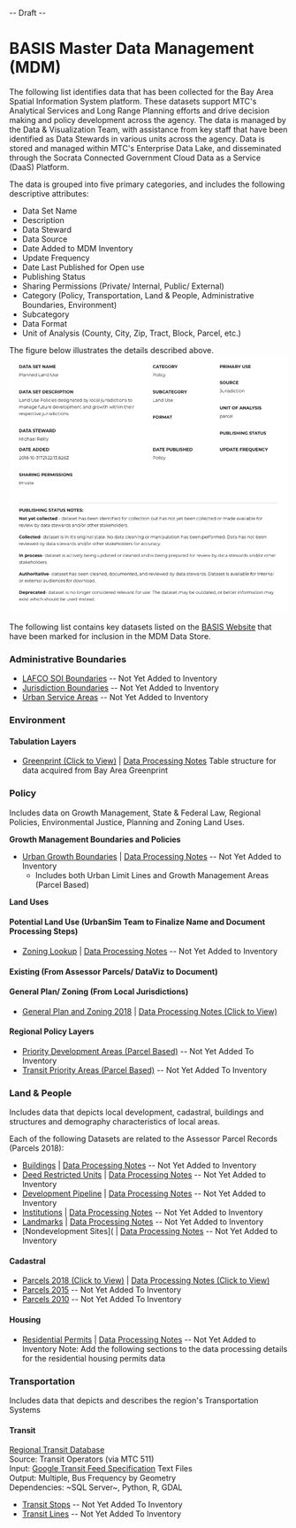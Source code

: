 -- Draft --

# BASIS Master Data Management (MDM)
The following list identifies data that has been collected for the Bay Area Spatial Information System platform.  These datasets support MTC's Analytical Services and Long Range Planning efforts and drive decision making and policy development across the agency.  The data is managed by the Data & Visualization Team, with assistance from key staff that have been identified as Data Stewards in various units across the agency. Data is stored and managed within MTC's Enterprise Data Lake, and disseminated through the Socrata Connected Government Cloud Data as a Service (DaaS) Platform.  

The data is grouped into five primary categories, and includes the following descriptive attributes:  

- Data Set Name
- Description
- Data Steward
- Data Source
- Date Added to MDM Inventory
- Update Frequency
- Date Last Published for Open use
- Publishing Status
- Sharing Permissions (Private/ Internal, Public/ External)
- Category (Policy, Transportation, Land & People, Administrative Boundaries, Environment)
- Subcategory
- Data Format
- Unit of Analysis (County, City, Zip, Tract, Block, Parcel, etc.)  

The figure below illustrates the details described above.
![MDM Detail](../images/dataset-detail.png) 

The following list contains key datasets listed on the [BASIS Website](http://basis.bayareametro.gov/results) that have been marked for inclusion in the MDM Data Store.

### Administrative Boundaries
- [LAFCO SOI Boundaries]() -- Not Yet Added to Inventory
- [Jurisdiction Boundaries]() -- Not Yet Added to Inventory
- [Urban Service Areas]() -- Not Yet Added to Inventory

### Environment  

#### Tabulation Layers
- [Greenprint (Click to View)](redshift/greenprintFishnet.md) | [Data Processing Notes](https://www.bayareagreenprint.org/glossary/)
Table structure for data acquired from Bay Area Greenprint

### Policy
Includes data on Growth Management, State & Federal Law, Regional Policies, Environmental Justice, Planning and Zoning Land Uses.  

**Growth Management Boundaries and Policies**

- [Urban Growth Boundaries]() | [Data Processing Notes](policy-mdm/urban-growth-boundaries.md) -- Not Yet Added to Inventory
    - Includes both Urban Limit Lines and Growth Management Areas (Parcel Based)

**Land Uses**

#### Potential Land Use (UrbanSim Team to Finalize Name and Document Processing Steps)
- [Zoning Lookup]() | [Data Processing Notes](policy-mdm/plu.md) -- Not Yet Added to Inventory

#### Existing (From Assessor Parcels/ DataViz to Document)

#### General Plan/ Zoning (From Local Jurisdictions) 
- [General Plan and Zoning 2018](https://mtc.data.socrata.com/Land-Use/General-Plan-and-Zoning-2018/udk3-z2d5) 
 | [Data Processing Notes (Click to View)](policy-mdm/regional-general-plan.md)
 

#### Regional Policy Layers
- [Priority Development Areas (Parcel Based)]() -- Not Yet Added To Inventory
- [Transit Priority Areas (Parcel Based)]() -- Not Yet Added To Inventory  


### Land & People
Includes data that depicts local development, cadastral, buildings and structures and demography characteristics of local areas.

Each of the following Datasets are related to the Assessor Parcel Records (Parcels 2018):  
- [Buildings]() | [Data Processing Notes](land-people-mdm/buildings.md) -- Not Yet Added to Inventory
- [Deed Restricted Units]() | [Data Processing Notes](land-people-mdm/deed-restricted-units.md) -- Not Yet Added to Inventory
- [Development Pipeline]() | [Data Processing Notes](land-people-mdm/development-pipeline.md) -- Not Yet Added to Inventory
- [Institutions]() | [Data Processing Notes](land-people-mdm/institutions.md) -- Not Yet Added to Inventory
- [Landmarks]() | [Data Processing Notes](land-people-mdm/landmarks.md) -- Not Yet Added to Inventory
- [Nondevelopment Sites]( | [Data Processing Notes](land-people-mdm/nondevelopmentsites.md) -- Not Yet Added to Inventory

#### Cadastral

- [Parcels 2018 (Click to View)](https://mtc.data.socrata.com/Cadastral/Region-Parcels-2018-/fqea-xb6g) | [Data Processing Notes (Click to View)]()
- [Parcels 2015]() -- Not Yet Added To Inventory
- [Parcels 2010]() -- Not Yet Added To Inventory

#### Housing
- [Residential Permits]()  | [Data Processing Notes](land-people-mdm/residential-permits.md) -- Not Yet Added to Inventory
Note: Add the following sections to the data processing details for the residential housing permits data  

### Transportation
Includes data that depicts and describes the region's Transportation Systems

#### Transit

[Regional Transit Database](https://github.com/bayareametro/RegionalTransitDatabase)   
Source: Transit Operators (via MTC 511)    
Input: [Google Transit Feed Specification](https://developers.google.com/transit/gtfs/) Text Files    
Output: Multiple, Bus Frequency by Geometry    
Dependencies: ~SQL Server~, Python, R, GDAL

- [Transit Stops]() -- Not Yet Added To Inventory  
- [Transit Lines]() -- Not Yet Added To Inventory  
